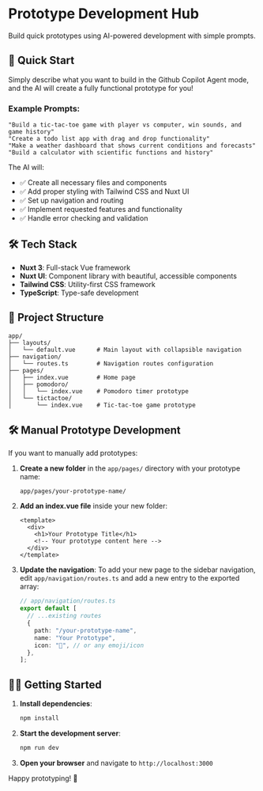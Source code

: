 # Prototype Development Hub

Build quick prototypes using AI-powered development with simple prompts.

## 🚀 Quick Start

Simply describe what you want to build in the Github Copilot Agent mode,
and the AI will create a fully functional prototype for you!

### Example Prompts:

```
"Build a tic-tac-toe game with player vs computer, win sounds, and game history"
"Create a todo list app with drag and drop functionality"
"Make a weather dashboard that shows current conditions and forecasts"
"Build a calculator with scientific functions and history"
```

The AI will:

- ✅ Create all necessary files and components
- ✅ Add proper styling with Tailwind CSS and Nuxt UI
- ✅ Set up navigation and routing
- ✅ Implement requested features and functionality
- ✅ Handle error checking and validation

## 🛠️ Tech Stack

- **Nuxt 3**: Full-stack Vue framework
- **Nuxt UI**: Component library with beautiful, accessible components
- **Tailwind CSS**: Utility-first CSS framework
- **TypeScript**: Type-safe development

## 📁 Project Structure

```
app/
├── layouts/
│   └── default.vue      # Main layout with collapsible navigation
├── navigation/
│   └── routes.ts        # Navigation routes configuration
├── pages/
│   ├── index.vue        # Home page
│   ├── pomodoro/
│   │   └── index.vue    # Pomodoro timer prototype
│   └── tictactoe/
│       └── index.vue    # Tic-tac-toe game prototype
```

## 🛠️ Manual Prototype Development

If you want to manually add prototypes:

1. **Create a new folder** in the `app/pages/` directory with your prototype name:

   ```
   app/pages/your-prototype-name/
   ```

2. **Add an index.vue file** inside your new folder:

   ```vue
   <template>
     <div>
       <h1>Your Prototype Title</h1>
       <!-- Your prototype content here -->
     </div>
   </template>
   ```

3. **Update the navigation**: To add your new page to the sidebar navigation, edit `app/navigation/routes.ts` and add a new entry to the exported array:
   ```ts
   // app/navigation/routes.ts
   export default [
     // ...existing routes
     {
       path: "/your-prototype-name",
       name: "Your Prototype",
       icon: "🔧", // or any emoji/icon
     },
   ];
   ```

## 🏃‍♂️ Getting Started

1. **Install dependencies**:

   ```bash
   npm install
   ```

2. **Start the development server**:

   ```bash
   npm run dev
   ```

3. **Open your browser** and navigate to `http://localhost:3000`

Happy prototyping! 🎨
